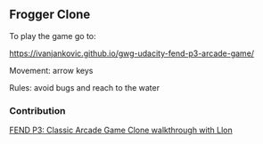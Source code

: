 ## Frogger Clone

To play the game go to:

https://ivanjankovic.github.io/gwg-udacity-fend-p3-arcade-game/

Movement: arrow keys

Rules: avoid bugs and reach to the water

### Contribution
  [FEND P3: Classic Arcade Game Clone walkthrough with Llon](https://www.youtube.com/watch?v=oz7pHJ65TEk&feature=youtu.be)